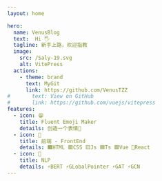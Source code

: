 ```yaml
---
layout: home

hero:
  name: VenusBlog
  text:  Hi 🖐️
  tagline: 新手上路，欢迎指教
  image:
    src: /Saly-19.svg
    alt: VitePress
  actions:
    - theme: brand
      text: MyGit
      link: https://github.com/VenusTZZ
#       text: View on GitHub
#       link: https://github.com/vuejs/vitepress
features:
  - icon: 😁
    title: Fluent Emoji Maker
    details: 创造一个表情👻
  - icon: 🤗
    title: 前端 - FrontEnd
    details: 🟧HTML 🟥CSS 🟨Js 🟦Ts 🟩Vue 💠React
  - icon: 🔔
    title: NLP
    details: ⚡BERT ⚡GLobalPointer ⚡GAT ⚡GCN
---
```

<!-- <script>
  import { defineComponent } from 'vue'
  export default defineComponent({
    name: 'Home',
    setup() {
      return () => (
        console.log(44)
      )
    },
  })

</script> -->
<style>
    :root{
        --vp-home-hero-name-color:transparent;
        --vp-home-hero-name-background:-webkit-linear-gradient(120deg, #bd34fe,#41d1ff,#7fecad);
    }
</style>
